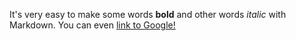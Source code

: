 



It's very easy to make some words **bold** and other words *italic* with Markdown. You can even [link to Google!](http://google.com)
